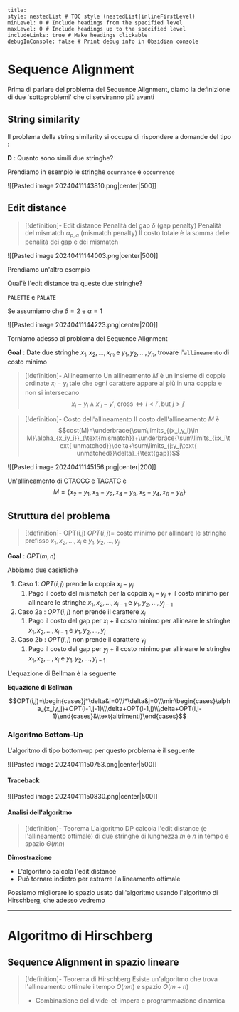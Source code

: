 
```table-of-contents
title: 
style: nestedList # TOC style (nestedList|inlineFirstLevel)
minLevel: 0 # Include headings from the specified level
maxLevel: 0 # Include headings up to the specified level
includeLinks: true # Make headings clickable
debugInConsole: false # Print debug info in Obsidian console
```

# Sequence Alignment

Prima di parlare del problema del Sequence Alignment, diamo la definizione di due 'sottoproblemi' che ci serviranno più avanti
## String similarity

Il problema della string similarity si occupa di rispondere a domande del tipo :

**D** : Quanto sono simili due stringhe?

Prendiamo in esempio le stringhe `ocurrance` e `occurrence`

![[Pasted image 20240411143810.png|center|500]]

## Edit distance

>[!definition]- Edit distance
>Penalità del gap $\delta$ (gap penalty)
>Penalità del mismatch $\alpha_{p,q}$ (mismatch penalty)
>Il costo totale è la somma delle penalità dei gap e dei mismatch

![[Pasted image 20240411144003.png|center|500]]

Prendiamo un'altro esempio

Qual'è l'edit distance tra queste due stringhe?

`PALETTE` e `PALATE`

Se assumiamo che $\delta=2$ e $\alpha=1$

![[Pasted image 20240411144223.png|center|200]]

Torniamo adesso al problema del Sequence Alignment

**Goal** : Date due stringhe $x_1,x_2,\dots,x_m$ e $y_1,y_2,\dots,y_n$, trovare l'`allineamento` di costo minimo

>[!definition]- Allineamento
>Un allineamento $M$ è un insieme di coppie ordinate $x_i-y_i$ tale che ogni carattere appare al più in una coppia e non si intersecano $$x_i-y_i\land x'_i-y'_i\text{ cross}\iff i\lt i',\text{but }j\gt j'$$

>[!definition]- Costo dell'allineamento
>Il costo dell'allineamento $M$ è $$cost(M)=\underbrace{\sum\limits_{(x_i,y_i)\in M}\alpha_{x_iy_i}}_{\text{mismatch}}+\underbrace{\sum\limits_{i:x_i\text{ unmatched}}\delta+\sum\limits_{j:y_j\text{ unmatched}}\delta}_{\text{gap}}$$

![[Pasted image 20240411145156.png|center|200]]

Un'allineamento di CTACCG e TACATG è
$$M=\{x_2-y_1,x_3-y_2,x_4-y_3,x_5-y_4,x_6-y_6\}$$
## Struttura del problema

>[!definition]- OPT(i,j)
>$OPT(i,j)$= costo minimo per allineare le stringhe prefisso $x_1,x_2,\dots,x_i$ e $y_1,y_2,\dots,y_j$

**Goal** : $OPT(m,n)$

Abbiamo due casistiche

1) Caso 1: $OPT(i,j)$ prende la coppia $x_i-y_j$
	1) Pago il costo del mismatch per la coppia $x_i-y_j$ + il costo minimo per allineare le stringhe $x_1,x_2,\dots,x_{i-1}$ e $y_1,y_2,\dots,y_{j-1}$
2) Caso 2a : $OPT(i,j)$ non prende il carattere $x_i$
	1) Pago il costo del gap per $x_i$ + il costo minimo per allineare le stringhe $x_1,x_2,\dots,x_{i-1}$ e $y_1,y_2,\dots,y_j$
3) Caso 2b : $OPT(i,j)$ non prende il carattere $y_j$
	1) Pago il costo del gap per $y_j$ + il costo minimo per allineare le stringhe $x_1,x_2,\dots,x_i$ e $y_1,y_2,\dots,y_{j-1}$

L'equazione di Bellman è la seguente

**Equazione di Bellman**

$$OPT(i,j)=\begin{cases}j*\delta&i=0\\i*\delta&j=0\\\min\begin{cases}\alpha_{x_iy_j}+OPT(i-1,j-1)\\\delta+OPT(i-1,j)\\\delta+OPT(i,j-1)\end{cases}&\text{altrimenti}\end{cases}$$

### Algoritmo Bottom-Up

L'algoritmo di tipo bottom-up per questo problema è il seguente

![[Pasted image 20240411150753.png|center|500]]

#### Traceback

![[Pasted image 20240411150830.png|center|500]]

#### Analisi dell'algoritmo

>[!definition]- Teorema
>L'algoritmo DP calcola l'edit distance (e l'allineamento ottimale) di due stringhe di lunghezza $m$ e $n$ in tempo e spazio $\Theta(mn)$

**Dimostrazione**

- L'algoritmo calcola l'edit distance
- Può tornare indietro per estrarre l'allineamento ottimale

Possiamo migliorare lo spazio usato dall'algoritmo usando l'algoritmo di Hirschberg, che adesso vedremo

----

# Algoritmo di Hirschberg

## Sequence Alignment in spazio lineare

>[!definition]- Teorema di Hirschberg
>Esiste un'algoritmo che trova l'allineamento ottimale i tempo $O(mn)$ e spazio $O(m+n)$
>- Combinazione del divide-et-impera e programmazione dinamica

